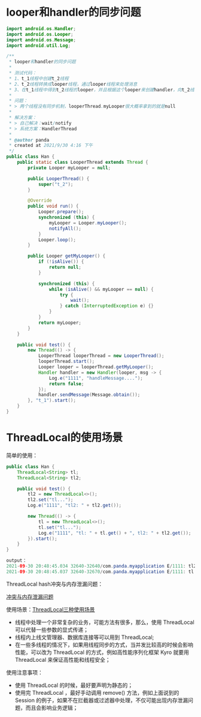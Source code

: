 # looper和handler的同步问题

```java
import android.os.Handler;
import android.os.Looper;
import android.os.Message;
import android.util.Log;

/**
 * looper和handler的同步问题
 *
 * 测试代码：
 * 1、t_1线程中创建t_2线程
 * 2、t_2线程转换成looper线程，通过looper线程来处理消息
 * 3、在t_1线程中得到t_2线程的looper，并且根据这个looper来创建handler，向t_2线程发送消息
 *
 * 问题：
 * > 两个线程没有同步机制，looperThread.myLooper很大概率拿到的就是null
 *
 * 解决方案：
 * > 自己解决：wait/notify
 * > 系统方案：HandlerThread
 *
 * @author panda
 * created at 2021/9/30 4:16 下午
 */
public class Han {
	public static class LooperThread extends Thread {
		private Looper myLooper = null;

		public LooperThread() {
			super("t_2");
		}

		@Override
		public void run() {
			Looper.prepare();
			synchronized (this) {
				myLooper = Looper.myLooper();
				notifyAll();
			}
			Looper.loop();
		}

		public Looper getMyLooper() {
			if (!isAlive()) {
				return null;
			}

			synchronized (this) {
				while (isAlive() && myLooper == null) {
					try {
						wait();
					} catch (InterruptedException e) {}
				}
			}
			return myLooper;
		}
	}

	public void test() {
		new Thread(() -> {
			LooperThread looperThread = new LooperThread();
			looperThread.start();
			Looper looper = looperThread.getMyLooper();
			Handler handler = new Handler(looper, msg -> {
				Log.e("1111", "handleMessage....");
				return false;
			});
			handler.sendMessage(Message.obtain());
		}, "t_1").start();
	}
}

```

# ThreadLocal的使用场景

简单的使用：

```java
public class Han {
	ThreadLocal<String> tl;
	ThreadLocal<String> tl2;

	public void test() {
		tl2 = new ThreadLocal<>();
		tl2.set("tl...");
		Log.e("1111", "tl2: " + tl2.get());

		new Thread(() -> {
			tl = new ThreadLocal<>();
			tl.set("tl...");
			Log.e("1111", "tl: " + tl.get() + ", tl2: " + tl2.get());
		}).start();
	}
}

output：
2021-09-30 20:48:45.034 32640-32640/com.panda.myapplication E/1111: tl2: tl...
2021-09-30 20:48:45.037 32640-32670/com.panda.myapplication E/1111: tl: tl..., tl2: null
```

ThreadLocal hash冲突与内存泄漏问题：

[冲突与内存泄漏问题](https://blog.csdn.net/Summer_And_Opencv/article/details/104632272)

使用场景：[ThreadLocal三种使用场景](https://cloud.tencent.com/developer/article/1636025)

* 线程中处理一个非常复杂的业务，可能方法有很多，那么，使用 ThreadLocal 可以代替一些参数的显式传递；
* 线程内上线文管理器、数据库连接等可以用到 ThreadLocal;
* 在一些多线程的情况下，如果用线程同步的方式，当并发比较高的时候会影响性能，可以改为 ThreadLocal 的方式，例如高性能序列化框架 Kyro 就要用 ThreadLocal 来保证高性能和线程安全；

使用注意事项：

* 使用 ThreadLocal 的时候，最好要声明为静态的；
* 使用完 ThreadLocal ，最好手动调用 remove() 方法，例如上面说到的 Session 的例子，如果不在拦截器或过滤器中处理，不仅可能出现内存泄漏问题，而且会影响业务逻辑；


